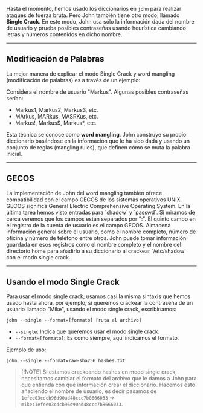 Hasta el momento, hemos usado los diccionarios en `john` para realizar ataques de fuerza bruta. Pero John también tiene otro modo, llamado **Single Crack**. En este modo, John usa sólo la información dada del nombre de usuario y prueba posibles contraseñas usando heurística cambiando letras y números contenidos en dicho nombre.

-------------
<h2>Modificación de Palabras</h2>
La mejor manera de explicar el modo Single Crack y word mangling (modificación de palabras) es a través de un ejemplo:

Considera el nombre de usuario "Markus". Algunas posibles contraseñas serían:

- Markus1, Markus2, Markus3, etc.
- MArkus, MARkus, MASRKus, etc.
- Markus!, Markus$, Markus*, etc.

Esta técnica se conoce como **word mangling**. John construye su propio diccionario basándose en la información que le ha sido dada y usando un conjunto de reglas (mangling rules), que definen cómo se muta la palabra inicial.

-------------
<h2>GECOS</h2>
La implementación de John del word mangling también ofrece compatibilidad con el campo GECOS de los sistemas operativos UNIX. GECOS significa General Electric Comprehensive Operating System. En la última tarea hemos visto entradas para `shadow` y `passwd`. Si miramos de cerca veremos que los campos están separados por ":". El quinto campo en el registro de la cuenta de usuario es el campo GECOS. Almacena información general sobre el usuario, como el nombre completo, número de oficina y número de teléfono entre otros. John puede tomar información guardada en esos registros como el nombre completo y el nombre del directorio home para añadirlo a su diccionario al crackear `/etc/shadow` con el modo single crack.

----------------------------
<h2>Usando el modo Single Crack</h2>
Para usar el modo single crack, usamos casi la misma sintaxis que hemos usado hasta ahora, por ejemplo, si queremos crackear la contraseña de un usuario llamado "Mike", usando el modo single crack, escribiríamos:

`john --single --format=[formato] [ruta al archivo]`

- `--single`: Indica que queremos usar el modo single crack.
- `--format=[formato]`: Es como siempre, aquí indicamos el formato.

Ejemplo de uso:

`john --single --format=raw-sha256 hashes.txt`

>[!NOTE] Si estamos crackeando hashes en modo single crack, necesitamos cambiar el formato del archivo que le damos a John para que entienda con qué información crear el diccionario. Hacemos esto añadiendo el nombre de usuario, es decir pasamos de `1efee03cdcb96d90ad48ccc7b8666033` -> `mike:1efee03cdcb96d90ad48ccc7b8666033`.

